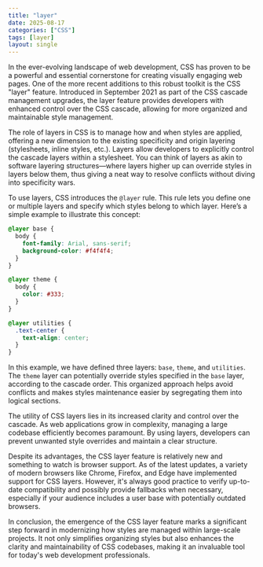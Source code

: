 ```yaml
---
title: "layer"
date: 2025-08-17
categories: ["CSS"]
tags: [layer]
layout: single
---
```


In the ever-evolving landscape of web development, CSS has proven to be a powerful and essential cornerstone for creating visually engaging web pages. One of the more recent additions to this robust toolkit is the CSS "layer" feature. Introduced in September 2021 as part of the CSS cascade management upgrades, the layer feature provides developers with enhanced control over the CSS cascade, allowing for more organized and maintainable style management.

The role of layers in CSS is to manage how and when styles are applied, offering a new dimension to the existing specificity and origin layering (stylesheets, inline styles, etc.). Layers allow developers to explicitly control the cascade layers within a stylesheet. You can think of layers as akin to software layering structures—where layers higher up can override styles in layers below them, thus giving a neat way to resolve conflicts without diving into specificity wars.

To use layers, CSS introduces the `@layer` rule. This rule lets you define one or multiple layers and specify which styles belong to which layer. Here’s a simple example to illustrate this concept:

```css
@layer base {
  body {
    font-family: Arial, sans-serif;
    background-color: #f4f4f4;
  }
}

@layer theme {
  body {
    color: #333;
  }
}

@layer utilities {
  .text-center {
    text-align: center;
  }
}
```

In this example, we have defined three layers: `base`, `theme`, and `utilities`. The `theme` layer can potentially override styles specified in the `base` layer, according to the cascade order. This organized approach helps avoid conflicts and makes styles maintenance easier by segregating them into logical sections.

The utility of CSS layers lies in its increased clarity and control over the cascade. As web applications grow in complexity, managing a large codebase efficiently becomes paramount. By using layers, developers can prevent unwanted style overrides and maintain a clear structure.

Despite its advantages, the CSS layer feature is relatively new and something to watch is browser support. As of the latest updates, a variety of modern browsers like Chrome, Firefox, and Edge have implemented support for CSS layers. However, it's always good practice to verify up-to-date compatibility and possibly provide fallbacks when necessary, especially if your audience includes a user base with potentially outdated browsers.

In conclusion, the emergence of the CSS layer feature marks a significant step forward in modernizing how styles are managed within large-scale projects. It not only simplifies organizing styles but also enhances the clarity and maintainability of CSS codebases, making it an invaluable tool for today's web development professionals.
